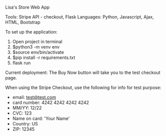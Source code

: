 Lisa's Store Web App

Tools: Stripe API - checkout, Flask
Languages: Python, Javascript, Ajax, HTML, Bootstrap

To set up the application:
1.  Open project in terminal
2.  $python3 -m venv env
3.  $source env/bin/activate
4.  $pip install -r requirements.txt
5.  flask run

Current deployment: The Buy Now button will take you to the test checkout page.


When using the Stripe Checkout, use the following for info for test purpose:
- email: test@test.com
- card number: 4242 4242 4242 4242
- MM/YY: 12/22
- CVC: 123
- Name on card: 'Your Name'
- Country: US
- ZIP: 12345

